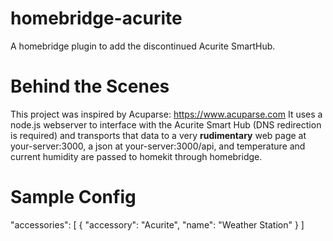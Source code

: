 # homebridge-acurite
A homebridge plugin to add the discontinued Acurite SmartHub.

# Behind the Scenes
This project was inspired by Acuparse: https://www.acuparse.com
It uses a node.js webserver to interface with the Acurite Smart Hub (DNS redirection is required) and transports that data to a very **rudimentary** web page at your-server:3000, a json at your-server:3000/api, and temperature and current humidity are passed to homekit through homebridge.

# Sample Config
  "accessories":
    [
      {
        "accessory": "Acurite",
        "name": "Weather Station"
      }
    ]
